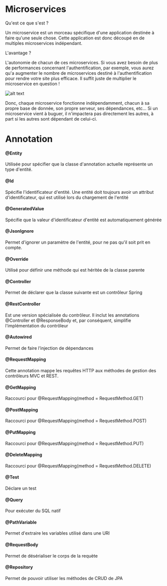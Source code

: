 # Microservices

Qu'est ce que s'est ?


Un microservice est un morceau spécifique d'une application destinée à faire qu'une seule chose.
Cette application est donc découpé en de multiples microservices indépendant.

L'avantage ?


L'autonomie de chacun de ces microservices. Si vous avez besoin de plus de performances concernant l'authentification, par exemple,
vous aurez qu'a augmenter le nombre de microservices destiné à l'authentification pour rendre votre site plus efficace. Il suffit juste de multiplier
le microservice en question !

![alt text](https://user.oc-static.com/upload/2018/03/05/15202798128998_p01-figure02.jpg "Logo Title Text 1")


Donc, chaque microservice fonctionne indépendamment, chacun à sa propre base de donnée, son propre serveur, ses dépendances, etc...
Si un microservice vient à buguer, il n'impactera pas directement les autres, à part si les autres sont dépendant de celui-ci.

# Annotation

#### @Entity


Utilisée pour spécifier que la classe d'annotation actuelle représente un type d'entité.


#### @Id


Spécifie l'identificateur d'entité. Une entité doit toujours avoir un attribut d'identificateur, qui est utilisé lors du chargement de l'entité


#### @GeneratedValue


Spécifie que la valeur d'identificateur d'entité est automatiquement générée


#### @JsonIgnore


Permet d'ignorer un paramètre de l'entité, pour ne pas qu'il soit prit en compte.


#### @Override


Utilisé pour définir une méthode qui est héritée de la classe parente


#### @Controller


Permet de déclarer que la classe suivante est un contrôleur Spring


#### @RestController


Est une version spécialisée du contrôleur. Il inclut les annotations @Controller et @ResponseBody et, par conséquent, simplifie l'implémentation du contrôleur


#### @Autowired


Permet de faire l’injection de dépendances


#### @RequestMapping


Cette annotation mappe les requêtes HTTP aux méthodes de gestion des contrôleurs MVC et REST.


#### @GetMapping


Raccourci pour @RequestMapping(method = RequestMethod.GET)


#### @PostMapping


Raccourci pour @RequestMapping(method = RequestMethod.POST)


#### @PutMapping


Raccourci pour @RequestMapping(method = RequestMethod.PUT)


#### @DeleteMapping


Raccourci pour @RequestMapping(method = RequestMethod.DELETE)


#### @Test


Déclare un test


#### @Query


Pour exécuter du SQL natif


#### @PathVariable


Permet d'extraire les variables utilisé dans une URI


#### @RequestBody


Permet de désérialiser le corps de la requète


#### @Repository


Permet de pouvoir utiliser les méthodes de CRUD de JPA